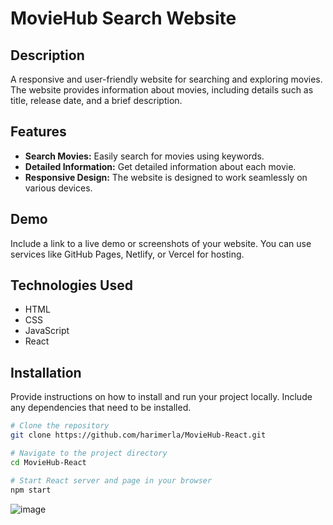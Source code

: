 # MovieHub Search Website


## Description

A responsive and user-friendly website for searching and exploring movies. The website provides information about movies, including details such as title, release date, and a brief description.

## Features

- **Search Movies:** Easily search for movies using keywords.
- **Detailed Information:** Get detailed information about each movie.
- **Responsive Design:** The website is designed to work seamlessly on various devices.

## Demo

Include a link to a live demo or screenshots of your website. You can use services like GitHub Pages, Netlify, or Vercel for hosting.

## Technologies Used

- HTML
- CSS
- JavaScript
- React

## Installation

Provide instructions on how to install and run your project locally. Include any dependencies that need to be installed.

```bash
# Clone the repository
git clone https://github.com/harimerla/MovieHub-React.git

# Navigate to the project directory
cd MovieHub-React

# Start React server and page in your browser
npm start

```

![image](https://github.com/harimerla/MovieHub-React/assets/35225821/4e4b0b81-3b77-4a8e-b72d-ffcd5aca20e7)


